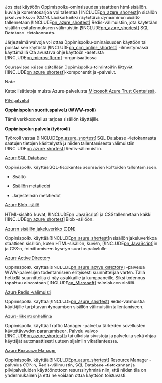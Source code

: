 Jos otat käyttöön Oppimispolku-ominaisuuden staattisen html-sisällön, kuvia ja komentosarjoja voi tallentaa [!INCLUDE[pn_azure_shortest](pn-azure-shortest.md)]n sisällön jakeluverkkoon (CDN). Lisäksi kaikki näytettävä dynaaminen sisältö tallennetaan [!INCLUDE[pn_azure_shortest](pn-azure-shortest.md)] Redis-välimuistiin, jota käytetään sisällön esitallennukseen välimuistiin [!INCLUDE[pn_azure_shortest](pn-azure-shortest.md)] SQL Database -tietokannasta.  
  
 Järjestelmänvalvoja voi ottaa Oppimispolku-ominaisuuden käyttöön tai poistaa sen käytöstä [!INCLUDE[pn_crm_online_shortest](pn-crm-online-shortest.md)] -ilmentymässä käyttämällä Ota avustava ohje käyttöön -asetusta [!INCLUDE[pn_microsoftcrm](pn-microsoftcrm.md)] -organisaatiossa.  
  
 Seuraavissa osissa esitellään Oppimispolku-toimintoihin liittyvät [!INCLUDE[pn_azure_shortest](pn-azure-shortest.md)]-komponentit ja -palvelut.  
  
> [!NOTE]
>  Katso lisätietoja muista Azure-palveluista [Microsoft Azure Trust Centerissä](https://azure.microsoft.com/en-us/support/trust-center/).  
  
 [Pilvipalvelut](https://azure.microsoft.com/en-us/services/cloud-services/)  
  
 **Oppimispolun suorituspalvelu (WWW-rooli)**  
  
 Tämä verkkosovellus tarjoaa sisällön käyttäjille.  
  
 **Oppimispolun palvelu (työrooli)**  
  
 Työrooli vastaa [!INCLUDE[pn_azure_shortest](pn-azure-shortest.md)] SQL Database -tietokannasta saatujen tietojen käsittelystä ja niiden tallentamisesta välimuistiin [!INCLUDE[pn_azure_shortest](pn-azure-shortest.md)] Redis-välimuistiin.  
  
 [Azure SQL Database](https://azure.microsoft.com/en-us/services/sql-database/)  
  
 Oppimispolku käyttää SQL-tietokantaa seuraavien kohteiden tallentamiseen:  
  
-   Sisältö  
  
-   Sisällön metatiedot  
  
-   Järjestelmän metatiedot  
  
 [Azure Blob -säilö](https://azure.microsoft.com/en-us/services/storage/)  
  
 HTML-sisältö, kuvat, [!INCLUDE[pn_JavaScript](pn-javascript.md)] ja CSS tallennetaan kaikki [!INCLUDE[pn_azure_shortest](pn-azure-shortest.md)] Blob -säilöön.  
  
 [Azuren sisällön jakeluverkko (CDN)](https://azure.microsoft.com/en-us/services/cdn/)  
  
 Oppimispolku käyttää [!INCLUDE[pn_azure_shortest](pn-azure-shortest.md)]n sisällön jakeluverkkoa staattisen sisällön, kuten HTML-sisällön, kuvien, [!INCLUDE[pn_JavaScript](pn-javascript.md)]in ja CSS:n, toimittamiseen kyselyn suorituspalvelulle.  
  
 [Azure Active Directory](https://azure.microsoft.com/en-us/services/active-directory/)  
  
 Oppimispolku käyttää [!INCLUDE[pn_azure_active_directory](pn-azure-active-directory.md)] -palvelua WWW-palvelujen todentamiseen erityisesti suunnittelijaa varten. Tällä hetkellä suunnittelija ei näy asiakkaille ja kumppaneille. Siksi todennus tapahtuu ainoastaan [!INCLUDE[cc_Microsoft](cc-microsoft.md)]-toimialueen sisällä.  
  
 [Azure Redis -välimuisti](https://azure.microsoft.com/en-us/services/cache/)  
  
 Oppimispolku käyttää [!INCLUDE[pn_azure_shortest](pn-azure-shortest.md)] Redis-välimuistia käyttäjille tarjottavan dynaamisen sisällön välimuistiin tallentamiseen.  
  
 [Azure-liikenteenhallinta](https://azure.microsoft.com/en-us/services/traffic-manager/)  
  
 Oppimispolku käyttää Traffic Manager -palvelua tärkeiden sovellusten käytettävyyden parantamiseen. Palvelu valvoo [!INCLUDE[pn_azure_shortest](pn-azure-shortest.md)]a tai ulkoisia sivustoja ja palveluita sekä ohjaa käyttäjät automaattisesti uuteen sijaintiin vikatilanteessa.  
  
 [Azure Resource Manager](https://azure.microsoft.com/en-us/features/resource-manager/)  
  
 Oppimispolku käyttää [!INCLUDE[pn_azure_shortest](pn-azure-shortest.md)] Resource Manager -palvelua CDN:n, Redis-välimuistin, SQL Database -tietokannan ja pilvipalveluiden käyttöönottoon resurssiryhminä niin, että niiden tila on yhdenmukainen ja että ne voidaan ottaa käyttöön toistuvasti.